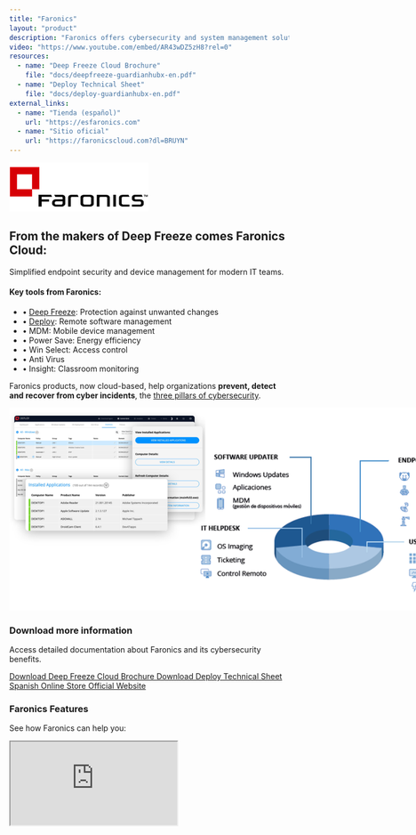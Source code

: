 ```yaml
---
title: "Faronics"
layout: "product"
description: "Faronics offers cybersecurity and system management solutions to protect and manage multi-user computing environments."
video: "https://www.youtube.com/embed/AR43wDZ5zH8?rel=0"
resources:
  - name: "Deep Freeze Cloud Brochure"
    file: "docs/deepfreeze-guardianhubx-en.pdf"
  - name: "Deploy Technical Sheet"
    file: "docs/deploy-guardianhubx-en.pdf"
external_links:
  - name: "Tienda (español)"
    url: "https://esfaronics.com"
  - name: "Sitio oficial"
    url: "https://faronicscloud.com?dl=BRUYN"
---
```


<section class="about mb-5 container">
  <div class="text-center">
    <img src="/img/faronics-logo.png" alt="Faronics Logo" class="img-fluid mb-2" style="max-height: 100px;">
    <h2>From the makers of Deep Freeze comes Faronics Cloud:</h2>
    <p>Simplified endpoint security and device management for modern IT teams.</p>
  </div>

  <div class="row mt-4 justify-content-center">
    <div class="col-md-8 ps-md-5">
      <h4 class="mb-4">Key tools from Faronics:</h4>
      <ul class="list-unstyled">
        <li class="mb-2">• <a href="https://faronicscloud.com/en/pages/freeze?dl=BRUYN">Deep Freeze</a>: Protection against unwanted changes</li>
        <li class="mb-2">• <a href=" https://faronicscloud.com/en/pages/software-updater?dl=BRUYN">Deploy</a>: Remote software management</li>
        <li class="mb-2">• MDM: Mobile device management</li>
        <li class="mb-2">• Power Save: Energy efficiency</li>
        <li class="mb-2">• Win Select: Access control</li>
        <li class="mb-2">• Anti Virus</li>
        <li class="mb-2">• Insight: Classroom monitoring</li>
      </ul>

  <p class="mt-4">
    Faronics products, now cloud-based, help organizations <strong>prevent, detect and recover from cyber incidents</strong>, the <a href="/en/cybersecurity-goals/">three pillars of cybersecurity</a>.
  </p>
  </div>
  </div>
</section>

<div class="d-flex justify-content-center gap-4 flex-wrap my-4">
  <img src="/img/faronics-screens.png" 
       class="img-fluid zoomable-image" 
       style="max-width: 900px;" 
       alt="Deep Freeze Interface" 
       onclick="openFullscreen(this)">
</div>

<section class="downloads mb-5 container text-center">
  <h3>Download more information</h3>
  <p>Access detailed documentation about Faronics and its cybersecurity benefits.</p>
  <div class="d-flex justify-content-center gap-3 flex-wrap">
    <a href="/docs/deepfreeze-guardianhubx-en.pdf" class="btn btn-primary pdf-download" target="_blank">
      <i class="fas fa-file-pdf"></i> Download Deep Freeze Cloud Brochure
    </a>
    <a href="/docs/deploy-guardianhubx-en.pdf" class="btn btn-primary pdf-download" target="_blank">
      <i class="fas fa-file-pdf"></i> Download Deploy Technical Sheet
    </a>
    <a href="https://esfaronics.com" class="btn btn-success" target="_blank">
      <i class="fas fa-globe"></i> Spanish Online Store
    </a>
    <a href="https://faronicscloud.com?dl=BRUYN" class="btn btn-success" target="_blank">
      <i class="fas fa-globe"></i> Official Website
    </a>
  </div>
</section>

<section class="solutions mb-5 container text-center">
  <h3>Faronics Features</h3>
  <p>See how Faronics can help you:</p>
  <div class="ratio ratio-16x9">
    <iframe class="embed-responsive-item" src="https://www.youtube.com/embed/AR43wDZ5zH8?rel=0" allowfullscreen title="Faronics Overview Video"></iframe>
  </div>
</section>